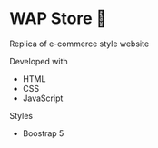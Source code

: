 # WAP Store 🛒

Replica of e-commerce style website

Developed with

- HTML
- CSS
- JavaScript

Styles

- Boostrap 5
